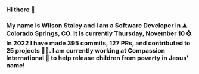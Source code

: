 ### Hi there 👋

### My name is Wilson Staley and I am a Software Developer in ⛰ Colorado Springs, CO.  It is currently Thursday, November 10 ⌚. In 2022 I have made 395 commits, 127 PRs, and contributed to 25 projects 👨‍💻. I am currently working at Compassion International 🏢 to help release children from poverty in Jesus' name!